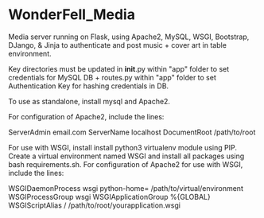 # WonderFell_Media
Media server running on Flask, using Apache2, MySQL, WSGI, Bootstrap, DJango, & Jinja to authenticate and post music + cover art in table environment.

Key directories must be updated in __init__.py within "app" folder to set credentials for MySQL DB + routes.py within "app" folder to set Authentication Key for hashing credentials in DB.

To use as standalone, install mysql and Apache2.

For configuration of Apache2, include the lines:

ServerAdmin email.com
ServerName localhost
DocumentRoot /path/to/root

For use with WSGI, install install python3 virtualenv module using PIP. Create a virtual environment named WSGI and install all packages using bash requirements.sh. For configuration of Apache2 for use with WSGI, include the lines:

WSGIDaemonProcess wsgi python-home= /path/to/virtual/environment
WSGIProcessGroup wsgi
WSGIApplicationGroup %{GLOBAL}
WSGIScriptAlias / /path/to/root/yourapplication.wsgi